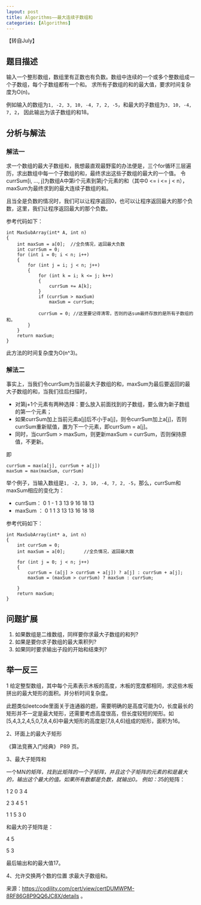 ```yaml
---
layout: post
title: Algorithms——最大连续子数组和
categories: [Algorithms]
---
```

【转自July】

## 题目描述

输入一个整形数组，数组里有正数也有负数。数组中连续的一个或多个整数组成一个子数组，每个子数组都有一个和。
求所有子数组的和的最大值，要求时间复杂度为O(n)。

例如输入的数组为`1, -2, 3, 10, -4, 7, 2, -5`，和最大的子数组为`3, 10, -4, 7, 2`，
因此输出为该子数组的和18。

## 分析与解法
### 解法一
求一个数组的最大子数组和，我想最直观最野蛮的办法便是，三个for循环三层遍历，求出数组中每一个子数组的和，最终求出这些子数组的最大的一个值。
令currSum[i, …, j]为数组A中第i个元素到第j个元素的和（其中0 <= i <= j < n），maxSum为最终求到的最大连续子数组的和。

且当全是负数的情况时，我们可以让程序返回0，也可以让程序返回最大的那个负数，这里，我们让程序返回最大的那个负数。

参考代码如下：


	int MaxSubArray(int* A, int n)
	{
	    int maxSum = a[0];  //全负情况，返回最大负数
	    int currSum = 0;
	    for (int i = 0; i < n; i++)
	    {
	        for (int j = i; j < n; j++)
	        {
	            for (int k = i; k <= j; k++)
	            {
	                currSum += A[k];
	            }
	            if (currSum > maxSum)
	                maxSum = currSum;
	
	            currSum = 0; //这里要记得清零，否则的话sum最终存放的是所有子数组的和。
	        }
	    }
	    return maxSum;
	}

此方法的时间复杂度为O(n^3)。

### 解法二

事实上，当我们令currSum为当前最大子数组的和，maxSum为最后要返回的最大子数组的和，当我们往后扫描时，

 - 对第j+1个元素有两种选择：要么放入前面找到的子数组，要么做为新子数组的第一个元素；
- 如果currSum加上当前元素a[j]后不小于a[j]，则令currSum加上a[j]，否则currSum重新赋值，置为下一个元素，即currSum = a[j]。
 - 同时，当currSum > maxSum，则更新maxSum = currSum，否则保持原值，不更新。

即

	currSum = max(a[j], currSum + a[j])
	maxSum = max(maxSum, currSum)

举个例子，当输入数组是`1, -2, 3, 10, -4, 7, 2, -5`，那么，currSum和maxSum相应的变化为：
 - currSum：   0  1 - 1  3  13   9  16  18  13
 - maxSum ：  0  1   1  3  13  13  16  18  18

参考代码如下：

	int MaxSubArray(int* a, int n)
	{
		int currSum = 0;
		int maxSum = a[0];       //全负情况，返回最大数
	
		for (int j = 0; j < n; j++)
		{
			currSum = (a[j] > currSum + a[j]) ? a[j] : currSum + a[j];
			maxSum = (maxSum > currSum) ? maxSum : currSum;
	
		}
		return maxSum;
	}


## 问题扩展

1. 如果数组是二维数组，同样要你求最大子数组的和列?
2. 如果是要你求子数组的最大乘积列?
3. 如果同时要求输出子段的开始和结束列?


## 举一反三
1 给定整型数组，其中每个元素表示木板的高度，木板的宽度都相同，求这些木板拼出的最大矩形的面积。并分析时间复杂度。
 
此题类似leetcode里面关于连通器的题，需要明确的是高度可能为0，长度最长的矩形并不一定是最大矩形，还需要考虑高度很高，但长度较短的矩形。如[5,4,3,2,4,5,0,7,8,4,6]中最大矩形的高度是[7,8,4,6]组成的矩形，面积为16。

2、环面上的最大子矩形

《算法竞赛入门经典》 P89 页。

3、最大子矩阵和

一个M*N的矩阵，找到此矩阵的一个子矩阵，并且这个子矩阵的元素的和是最大的，输出这个最大的值。如果所有数都是负数，就输出0。
例如：3*5的矩阵：

1 2 0 3 4

2 3 4 5 1

1 1 5 3 0

和最大的子矩阵是：

4 5

5 3

最后输出和的最大值17。


4、允许交换两个数的位置 求最大子数组和。

来源：https://codility.com/cert/view/certDUMWPM-8RF86G8P9QQ6JC8X/details 。
